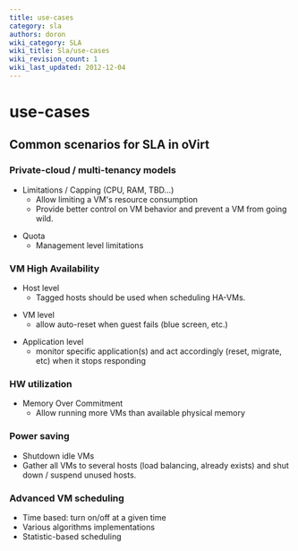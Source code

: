 ```yaml
---
title: use-cases
category: sla
authors: doron
wiki_category: SLA
wiki_title: Sla/use-cases
wiki_revision_count: 1
wiki_last_updated: 2012-12-04
---
```


# use-cases

## Common scenarios for SLA in oVirt

### Private-cloud / multi-tenancy models

*   Limitations / Capping (CPU, RAM, TBD...)
    -   Allow limiting a VM's resource consumption
    -   Provide better control on VM behavior and prevent a VM from going wild.

<!-- -->

*   Quota
    -   Management level limitations

### VM High Availability

*   Host level
    -   Tagged hosts should be used when scheduling HA-VMs.

<!-- -->

*   VM level
    -   allow auto-reset when guest fails (blue screen, etc.)

<!-- -->

*   Application level
    -   monitor specific application(s) and act accordingly (reset, migrate, etc) when it stops responding

### HW utilization

*   Memory Over Commitment
    -   Allow running more VMs than available physical memory

### Power saving

*   Shutdown idle VMs
*   Gather all VMs to several hosts (load balancing, already exists) and shut down / suspend unused hosts.

### Advanced VM scheduling

*   Time based: turn on/off at a given time
*   Various algorithms implementations
*   Statistic-based scheduling

